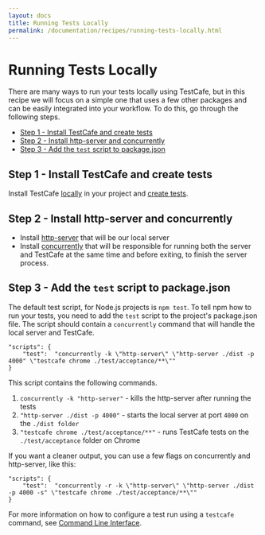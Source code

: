 ```yaml
---
layout: docs
title: Running Tests Locally
permalink: /documentation/recipes/running-tests-locally.html
---
```

# Running Tests Locally

There are many ways to run your tests locally using TestCafe, but in this recipe we will focus on a simple one that uses a few other packages and can be easily integrated into your workflow. To do this, go through the following steps.

* [Step 1 - Install TestCafe and create tests](#step-1---install-testcafe-and-create-tests)
* [Step 2 - Install http-server and concurrently](#step-1---install-testcafe-and-create-tests)
* [Step 3 - Add the `test` script to package.json](#step-5---add-the-test-script-to-packagejson)

## Step 1 - Install TestCafe and create tests

Install TestCafe [locally](../using-testcafe/installing-testcafe.md#locally) in your project and [create tests](../getting-started/#creating-a-test).

## Step 2 - Install http-server and concurrently

* Install [http-server](https://github.com/indexzero/http-server) that will be our local server
* Install [concurrently](https://github.com/kimmobrunfeldt/concurrently) that will be responsible for running both the server and TestCafe at the same time and before exiting, to finish the server process.

## Step 3 - Add the `test` script to package.json

The default test script, for Node.js projects is `npm test`.
To tell npm how to run your tests, you need to add the `test` script to the project's package.json file. The script should contain a `concurrently` command that will handle the local server and TestCafe.

```text
"scripts": {
    "test":  "concurrently -k \"http-server\" \"http-server ./dist -p 4000" \"testcafe chrome ./test/acceptance/**\""
}
```

This script contains the following commands.

1. `concurrently -k "http-server"` - kills the http-server after running the tests
2. `"http-server ./dist -p 4000"` - starts the local server at port `4000` on the `./dist folder`
3. `"testcafe chrome ./test/acceptance/**"` - runs TestCafe tests on the `./test/acceptance` folder on Chrome

If you want a cleaner output, you can use a few flags on concurrently and http-server, like this:

```text
"scripts": {
    "test":  "concurrently -r -k \"http-server\" \"http-server ./dist -p 4000 -s" \"testcafe chrome ./test/acceptance/**\""
}
```

For more information on how to configure a test run using a `testcafe` command, see [Command Line Interface](../using-testcafe/command-line-interface.md).
